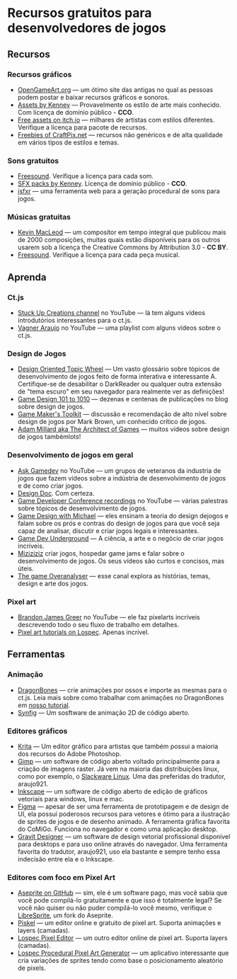 # Recursos gratuitos para desenvolvedores de jogos

## Recursos

### Recursos gráficos

* [OpenGameArt.org](https://opengameart.org/) — um ótimo site das antigas no qual as pessoas podem postar e baixar recursos gráficos e sonoros.
* [Assets by Kenney](https://kenney.nl/assets) — Provavelmente os estilo de arte mais conhecido. Com licença de domínio público - **CCO**.
* [Free assets on itch.io](https://itch.io/game-assets/free) — milhares de artistas com estilos diferentes. Verifique a licença para pacote de recursos.
* [Freebies of CraftPix.net](https://craftpix.net/freebies/) — recursos não genéricos e de alta qualidade em vários tipos de estilos e temas.

### Sons gratuitos

* [Freesound](https://freesound.org/). Verifique a licença para cada som.
* [SFX packs by Kenney](https://kenney.nl/assets?q=audio). Licença de domínio público - **CCO**.
* [jsfxr](https://sfxr.me/) — uma ferramenta web para a geração procedural de sons para jogos.

### Músicas gratuitas

* [Kevin MacLeod](https://www.youtube.com/channel/UCSZXFhRIx6b0dFX3xS8L1yQ) — um compositor em tempo integral que publicou mais de 2000 composições, muitas quais estão disponíveis para os outros usarem sob a licença the Creative Commons by Attribution 3.0 - **CC BY**.
* [Freesound](https://freesound.org/). Verifique a licença para cada peça musical.

## Aprenda

### Ct.js

* [Stuck Up Creations channel](https://www.youtube.com/user/BatteryProductions/featured) no YouTube — lá tem alguns vídeos introdutórios interessantes para o ct.js.
* [Vagner Araujo](https://www.youtube.com/playlist?list=PLA-J0ex1D9S3q-dbn47SejT8pL4UXgCaB) no YouTube — uma playlist com alguns vídeos sobre o ct.js.

### Design de Jogos

* [Design Oriented Topic Wheel](https://www.designoriented.net/wheel) — Um vasto glossário sobre tópicos de desenvolvimento de jogos feito de forma interativa e interessante A. Certifique-se de desabilitar o DarkReader ou qualquer outra extensão de "tema escuro" em seu navegador para realmente ver as definições!
* [Game Design 101 to 1010](http://critical-gaming.com/gamedesign101/) — dezenas e centenas de publicações no blog sobre design de jogos.
* [Game Maker's Toolkit](https://www.youtube.com/channel/UCqJ-Xo29CKyLTjn6z2XwYAw) — discussão e recomendação de alto nível sobre design de jogos por Mark Brown, um conhecido crítico de jogos.
* [Adam Millard aka The Architect of Games](https://www.youtube.com/channel/UCY3A_5R_m3PXCn5XDhvBBsg) — muitos vídeos sobre design de jogos tambémlots!

### Desenvolvimento de jogos em geral

* [Ask Gamedev](https://www.youtube.com/c/AskGamedev/videos) no YouTube — um grupos de veteranos da industria de jogos que fazem vídeos sobre a indústria de desenvolvimento de jogos e de como criar jogos.
* [Design Doc](https://www.youtube.com/user/Warbot40/featured). Com certeza.
* [Game Developer Conference recordings](https://www.youtube.com/channel/UC0JB7TSe49lg56u6qH8y_MQ) no YouTube — várias palestras sobre tópicos de desenvolvimento de jogos.
* [Game Design with Michael](https://www.youtube.com/channel/UCBDJsz_SgRaV96Xd9gqEemg) — eles ensinam a teoria do design dejogos e falam sobre os prós e contras do design de jogos para que você seja capaz de analisar, discutir e criar jogos legais e interessantes.
* [Game Dev Underground](https://www.youtube.com/channel/UC_hwKJdF3KRAy4QIaiCSMgQ) — A ciência, a arte e o negócio de criar jogos incríveis.
* [Miziziziz](https://www.youtube.com/user/Miziziziz) criar jogos, hospedar game jams e falar sobre o desenvolvimento de jogos. Os seus vídeos são curtos e concisos, mas úteis.
* [The game Overanalyser](https://www.youtube.com/channel/UCZMF14eNxvuReRTceX_mbqQ/featured) — esse canal explora as histórias, temas, design e arte dos jogos.

### Pixel art

* [Brandon James Greer](https://www.youtube.com/channel/UCC26K7LTSrJK0BPAUyyvtQg) no YouTube — ele faz pixelarts incríveis descrevendo todo o seu fluxo de trabalho em detalhes.
* [Pixel art tutorials on Lospec](https://lospec.com/pixel-art-tutorials). Apenas incrível.

## Ferramentas

### Animação

* [DragonBones](http://dragonbones.com/) — crie animações por ossos e importe as mesmas para o ct.js. Leia mais sobre como trabalhar com animações no DragonBones em [nosso tutorial](./skeletal-animation.md).
* [Synfig](https://www.synfig.org/) — Um sosftware de animação 2D de código aberto.

### Editores gráficos

* [Krita](https://krita.org/) — Um editor gráfico para artistas que também possui a maioria dos recursos do Adobe Photoshop.
* [Gimp](https://www.gimp.org/) — um software de código aberto voltado principalmente para a criação de imagens raster. Já vem na maioria das distribuições linux, como por exemplo, o [Slackware Linux](http://www.slackware.com/). Uma das preferidas do tradutor, araujo921.
* [Inkscape](https://inkscape.org/) — um software de código aberto de edição de gráficos vetoriais para windows, linux e mac.
* [Figma](https://figma.com/) — apesar de ser uma ferramenta de prototipagem e de design de UI, ela possui poderosos recursos  para vetores e ótimo para a ilustração de sprites de jogos e de desenho animado. A ferramenta gráfica favorita do CoMiGo. Funciona no navegador e como uma aplicação desktop.
* [Gravit Designer](https://www.designer.io/pt-br/download/) — um software de design vetorial profissional disponível para desktops e para uso online através do navegador. Uma ferramenta favorita do tradutor, araujo921, uso ela bastante e sempre tenho essa indecisão entre ela e o Inkscape.

### Editores com foco em Pixel Art

* [Aseprite on GitHub](https://github.com/aseprite/aseprite/) — sim, ele é um software pago, mas você sabia que você pode compilá-lo gratuitamente e que isso é totalmente legal? Se você não quiser ou não puder compilá-lo você mesmo, verifique o [LibreSprite](https://github.com/LibreSprite/LibreSprite/), um fork do Aseprite.
* [Piskel](https://www.piskelapp.com/) — um editor online e gratuito de pixel art. Suporta animações e layers (camadas).
* [Lospec Pixel Editor](https://lospec.com/pixel-editor/) — um outro editor online de pixel art. Suporta layers (camadas).
* [Lospec Procedural Pixel Art Generator](https://lospec.com/procedural-pixel-art-generator/) — um aplicativo interessante que cria variações de sprites tendo como base o posicionamento aleatório de pixels.
